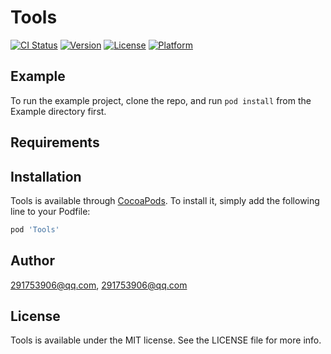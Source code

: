 # Tools

[![CI Status](http://img.shields.io/travis/291753906@qq.com/Tools.svg?style=flat)](https://travis-ci.org/291753906@qq.com/Tools)
[![Version](https://img.shields.io/cocoapods/v/Tools.svg?style=flat)](http://cocoapods.org/pods/Tools)
[![License](https://img.shields.io/cocoapods/l/Tools.svg?style=flat)](http://cocoapods.org/pods/Tools)
[![Platform](https://img.shields.io/cocoapods/p/Tools.svg?style=flat)](http://cocoapods.org/pods/Tools)

## Example

To run the example project, clone the repo, and run `pod install` from the Example directory first.

## Requirements

## Installation

Tools is available through [CocoaPods](http://cocoapods.org). To install
it, simply add the following line to your Podfile:

```ruby
pod 'Tools'
```

## Author

291753906@qq.com, 291753906@qq.com

## License

Tools is available under the MIT license. See the LICENSE file for more info.
